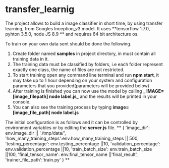 # transfer_learnig

The project allows to build a image classifier in short time, by using transfer learning, from Googles Inception_v3 model.
It uses **tensorflow 1.7.0, pyhton 3.5.0, node JS 8.9 ** and requires 64 bit architecture os.

To train on your own data sent should be done the following.

1. Create folder named **samples** in project directory, in must contain all training data in it.
2. The training data must be classified by folders, i.e each folder represent exactly one class, the name of files are not restricted.
3. To start training open any command line terminal and run **npm start**, it may take up to 1 hour depending on your system and configuration parameters that you provided(parameters will be provided below)
4. After training is finished you can now use the model by calling **_ IMAGE=[image_filepath] node label.js_** and the results will be printed in your console.
5. You can also see the training process by typing **image=[image_file_path] node label.js**

The initial configuration is as follows and it can be controlled by environment variables or by editing the **server.js** file.
**
{
	'image_dir': env.image_dir || './tmp/data/',
	'how_many_training_steps':env.how_many_training_steps || 500,
	'testing_percentage': env.testing_percentage ||10,
	'validation_percentage': env.validation_percentage ||10,
	'train_batch_size': env.train_batch_size ||100,
	'final_tensor_name': env.final_tensor_name ||'final_result',
	'trainer_file_path':'train.py'
	}
**